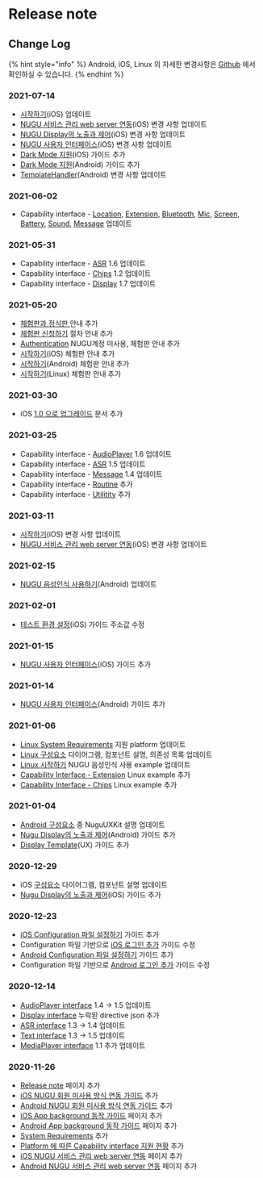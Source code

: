 # Release note

## Change Log

{% hint style="info" %}
Android, iOS, Linux 의 자세한 변경사항은 [Github](source-code.md) 에서 확인하실 수 있습니다.
{% endhint %}

### 2021-07-14

* [시작하기](platform/ios/start.md)\(iOS\) 업데이트
* [NUGU 서비스 관리 web server 연동](platform/ios/web-server.md)\(iOS\) 변경 사항 업데이트
* [NUGU Display의 노출과 제어](platform/ios/nugu-display-template-server.md)\(iOS\) 변경 사항 업데이트
* [NUGU 사용자 인터페이스](platform/ios/nugu.md)\(iOS\) 변경 사항 업데이트
* [Dark Mode 지원](platform/ios/dark-mode.md)\(iOS\) 가이드 추가
* [Dark Mode 지원](platform/android/dark-mode.md)\(Android\) 가이드 추가
* [TemplateHandler](platform/android/nugu-display/templatehandler.md)\(Android\) 변경 사항 업데이트

### 2021-06-02

* Capability interface - [Location](capability-interface/location.md#locationagent), [Extension](capability-interface/extension.md#extensionagent), [Bluetooth](capability-interface/bluetooth.md#bluetoothagent), [Mic](capability-interface/mic.md#micagent), [Screen](capability-interface/screen.md#screenagent), [Battery](capability-interface/battery.md#batteryagent), [Sound](capability-interface/sound.md#soundagent), [Message](capability-interface/message.md#messageagent) 업데이트 

### 2021-05-31

* Capability interface - [ASR](capability-interface/asr.md) 1.6 업데이트
* Capability interface - [Chips](capability-interface/chips.md) 1.2 업데이트
* Capability interface - [Display](capability-interface/display/) 1.7 업데이트

### 2021-05-20

* [체험판과 정식판 ](describetrial.md)안내 추가
* [체험판 신청하기](trialprocess.md) 절차 안내 추가
* [Authentication](authentication.md) NUGU계정 미사용, 체험판 안내 추가
* [시작하기](platform/ios/start.md)\(iOS\) 체험판 안내 추가
* [시작하기](platform/android/start.md)\(Android\) 체험판 안내 추가
* [시작하기](platform/linux/start.md)\(Linux\) 체험판 안내 추가

### 2021-03-30

* iOS [1.0 으로 업그레이드](platform/ios/1.0.md) 문서 추가

### 2021-03-25

* Capability interface - [AudioPlayer](capability-interface/audioplayer.md) 1.6 업데이트
* Capability interface - [ASR](capability-interface/asr.md) 1.5 업데이트
* Capability interface - [Message](capability-interface/message.md) 1.4 업데이트
* Capability interface - [Routine](capability-interface/routine.md) 추가
* Capability interface - [Utilitity](capability-interface/utility.md) 추가

### 2021-03-11

* [시작하기](platform/ios/start.md)\(iOS\) 변경 사항 업데이트 
* [NUGU 서비스 관리 web server 연동](platform/ios/web-server.md)\(iOS\) 변경 사항 업데이트

### 2021-02-15

* [NUGU 음성인식 사용하기](platform/android/start.md#step-5-nugu)\(Android\) 업데이트

### 2021-02-01

* [테스트 환경 설정](platform/ios/testing_sdk_integration.md)\(iOS\) 가이드 주소값 수정 

### 2021-01-15

* [NUGU 사용자 인터페이스](platform/ios/nugu.md)\(iOS\) 가이드 추가 

### 2021-01-14

* [NUGU 사용자 인터페이스](platform/android/nugu-user-interface.md)\(Android\) 가이드 추가 

### 2021-01-06

* [Linux System Requirements](https://app.gitbook.com/@nugu-developers-docs/s/dev/nugu-sdk/platform) 지원 platform 업데이트
* [Linux 구성요소](https://app.gitbook.com/@nugu-developers-docs/s/dev/nugu-sdk/platform/linux/component) 다이어그램, 컴포넌트 설명, 의존성 목록 업데이트
* [Linux 시작하기](https://app.gitbook.com/@nugu-developers-docs/s/dev/nugu-sdk/platform/linux/start) NUGU 음성인식 사용 example 업데이트
* [Capability Interface - Extension](https://app.gitbook.com/@nugu-developers-docs/s/dev/nugu-sdk/capability-interface/extension) Linux example 추가
* [Capability Interface - Chips](https://app.gitbook.com/@nugu-developers-docs/s/dev/nugu-sdk/capability-interface/chips) Linux example 추가

### 2021-01-04

* [Android 구성요소](platform/android/intro_components.md#undefined) 중 NuguUXKit 설명 업데이트 
* [Nugu Display의 노출과 제어](platform/android/nugu-display/)\(Android\) 가이드 추가
* [Display Template](sdk-design-guide/display-template.md)\(UX\) 가이드 추가

### 2020-12-29

* iOS [구성요소](platform/ios/component.md) 다이어그램, 컴포넌트 설명 업데이트 
* [Nugu Display의 노출과 제어](platform/ios/nugu-display-template-server.md)\(iOS\) 가이드 추가

### 2020-12-23

* [iOS Configuration 파일 설정하기](platform/ios/start.md#configuration) 가이드 추가
* Configuration 파일 기반으로 [iOS 로그인 추가](platform/ios/start.md#step-4-nugu) 가이드 수정
* [Android Configuration 파일 설정하기](platform/android/start.md#configuration) 가이드 추가
* Configuration 파일 기반으로 [Android 로그인 추가](platform/android/start.md#step-4-nugu) 가이드 수정

### 2020-12-14

* [AudioPlayer interface](capability-interface/audioplayer.md) 1.4 -&gt; 1.5 업데이트
* [Display interface](capability-interface/display/) 누락된 directive json 추가
* [ASR interface](capability-interface/asr.md) 1.3 -&gt; 1.4 업데이트
* [Text interface](capability-interface/text.md) 1.3 -&gt; 1.5 업데이트
* [MediaPlayer interface](capability-interface/mediaplayer.md) 1.1 추가 업데이트

### 2020-11-26

* [Release note](release-note.md) 페이지 추가
* [iOS NUGU 회원 미사용 방식 연동 가이드](platform/ios/start.md#type2) 추가
* [Android NUGU 회원 미사용 방식 연동 가이드](platform/android/start.md#type2) 추가
* [iOS App background 동작 가이드](platform/ios/background.md) 페이지 추가
* [Android App background 동작 가이드](platform/android/background.md) 페이지 추가
* [System Requirements](platform/#system-requirements) 추가
* [Platform 에 따른 Capability interface 지원 현황](capability-interface/#platform) 추가
* [iOS NUGU 서비스 관리 web server 연동](platform/ios/web-server.md) 페이지 추가
* [Android NUGU 서비스 관리 web server 연동](platform/android/nugu-web-server.md) 페이지 추가

